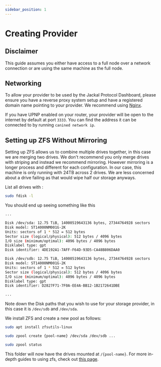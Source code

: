 ```yaml
---
sidebar_position: 1
---
```

# Creating Provider

## Disclaimer

This guide assumes you either have access to a full node over a network connection or are using the same machine as the full node.

## Networking
To allow your provider to be used by the Jackal Protocol Dashboard, please ensure you have a reverse proxy system setup and have a registered domain name pointing to your provider. We recommend using [Nginx](https://docs.nginx.com/nginx/admin-guide/web-server/reverse-proxy/).

If you have UPNP enabled on your router, your provider will be open to the internet by default at port `3333`. You can find the address it can be connected to by running `canined network ip`.

## Setting up ZFS Without Mirroring

Setting up ZFS allows us to combine multiple drives together, in this case we are merging two drives. We don't recommend you only merge drives with striping and instead we recommend mirroring. However mirroring is a longer process and different for each configuration. In our case, this machine is only running with 24TB across 2 drives. We are less concerned about a drive failing as that would wipe half our storage anyways.

List all drives with :
```sh
sudo fdisk -l
```

You should end up seeing something like this
```sh
...

Disk /dev/sda: 12.75 TiB, 14000519643136 bytes, 27344764928 sectors
Disk model: ST14000NM001G-2K
Units: sectors of 1 * 512 = 512 bytes
Sector size (logical/physical): 512 bytes / 4096 bytes
I/O size (minimum/optimal): 4096 bytes / 4096 bytes
Disklabel type: gpt
Disk identifier: 4DE192A1-7AFF-F64D-93D5-CA48B806DAA0

Disk /dev/sdb: 12.75 TiB, 14000519643136 bytes, 27344764928 sectors
Disk model: ST14000NM001G-2K
Units: sectors of 1 * 512 = 512 bytes
Sector size (logical/physical): 512 bytes / 4096 bytes
I/O size (minimum/optimal): 4096 bytes / 4096 bytes
Disklabel type: gpt
Disk identifier: D2827F71-7F0A-EE4A-BB12-1B2172641DBE

...
```

Note down the Disk paths that you wish to use for your storage provider, in this case it is `/dev/sdb` and `/dev/sda`. 

We install ZFS and create a new pool as follows:

```sh
sudo apt install zfsutils-linux

sudo zpool create {pool-name} /dev/sda /dev/sdb ...

sudo zpool status
```

This folder will now have the drives mounted at `/{pool-name}`. For more in-depth guides to using zfs, check out [this page](https://zfsonlinux.org/).
